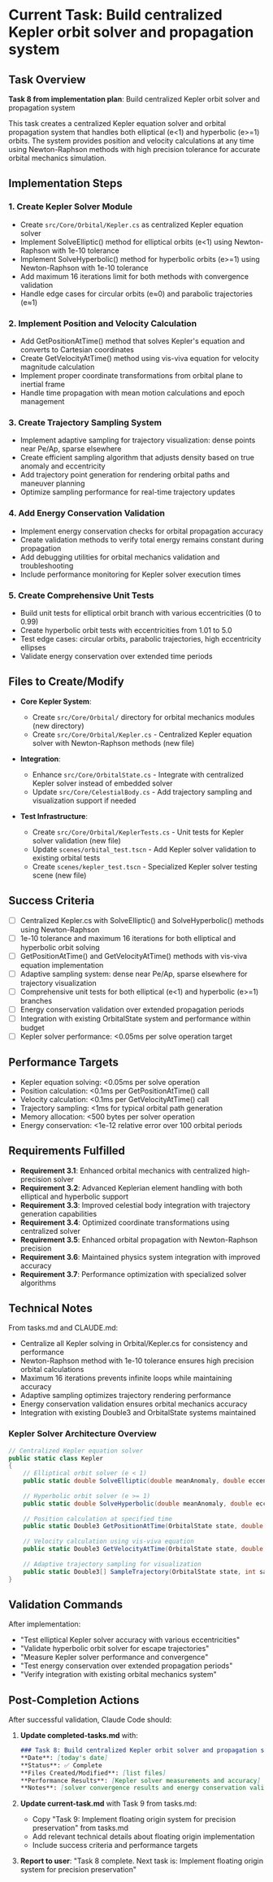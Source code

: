# Current Task: Build centralized Kepler orbit solver and propagation system

## Task Overview

**Task 8 from implementation plan**: Build centralized Kepler orbit solver and propagation system

This task creates a centralized Kepler equation solver and orbital propagation system that handles both elliptical (e<1) and hyperbolic (e>=1) orbits. The system provides position and velocity calculations at any time using Newton-Raphson methods with high precision tolerance for accurate orbital mechanics simulation.

## Implementation Steps

### 1. Create Kepler Solver Module
- Create `src/Core/Orbital/Kepler.cs` as centralized Kepler equation solver
- Implement SolveElliptic() method for elliptical orbits (e<1) using Newton-Raphson with 1e-10 tolerance
- Implement SolveHyperbolic() method for hyperbolic orbits (e>=1) using Newton-Raphson with 1e-10 tolerance  
- Add maximum 16 iterations limit for both methods with convergence validation
- Handle edge cases for circular orbits (e≈0) and parabolic trajectories (e≈1)

### 2. Implement Position and Velocity Calculation
- Add GetPositionAtTime() method that solves Kepler's equation and converts to Cartesian coordinates
- Create GetVelocityAtTime() method using vis-viva equation for velocity magnitude calculation
- Implement proper coordinate transformations from orbital plane to inertial frame
- Handle time propagation with mean motion calculations and epoch management

### 3. Create Trajectory Sampling System
- Implement adaptive sampling for trajectory visualization: dense points near Pe/Ap, sparse elsewhere
- Create efficient sampling algorithm that adjusts density based on true anomaly and eccentricity
- Add trajectory point generation for rendering orbital paths and maneuver planning
- Optimize sampling performance for real-time trajectory updates

### 4. Add Energy Conservation Validation
- Implement energy conservation checks for orbital propagation accuracy
- Create validation methods to verify total energy remains constant during propagation
- Add debugging utilities for orbital mechanics validation and troubleshooting
- Include performance monitoring for Kepler solver execution times

### 5. Create Comprehensive Unit Tests
- Build unit tests for elliptical orbit branch with various eccentricities (0 to 0.99)
- Create hyperbolic orbit tests with eccentricities from 1.01 to 5.0
- Test edge cases: circular orbits, parabolic trajectories, high eccentricity ellipses
- Validate energy conservation over extended time periods

## Files to Create/Modify

- **Core Kepler System**:
  - Create `src/Core/Orbital/` directory for orbital mechanics modules (new directory)
  - Create `src/Core/Orbital/Kepler.cs` - Centralized Kepler equation solver with Newton-Raphson methods (new file)
  
- **Integration**:
  - Enhance `src/Core/OrbitalState.cs` - Integrate with centralized Kepler solver instead of embedded solver
  - Update `src/Core/CelestialBody.cs` - Add trajectory sampling and visualization support if needed
  
- **Test Infrastructure**:
  - Create `src/Core/Orbital/KeplerTests.cs` - Unit tests for Kepler solver validation (new file)
  - Update `scenes/orbital_test.tscn` - Add Kepler solver validation to existing orbital tests
  - Create `scenes/kepler_test.tscn` - Specialized Kepler solver testing scene (new file)

## Success Criteria

- [ ] Centralized Kepler.cs with SolveElliptic() and SolveHyperbolic() methods using Newton-Raphson
- [ ] 1e-10 tolerance and maximum 16 iterations for both elliptical and hyperbolic orbit solving
- [ ] GetPositionAtTime() and GetVelocityAtTime() methods with vis-viva equation implementation
- [ ] Adaptive sampling system: dense near Pe/Ap, sparse elsewhere for trajectory visualization
- [ ] Comprehensive unit tests for both elliptical (e<1) and hyperbolic (e>=1) branches
- [ ] Energy conservation validation over extended propagation periods
- [ ] Integration with existing OrbitalState system and performance within budget
- [ ] Kepler solver performance: <0.05ms per solve operation target

## Performance Targets

- Kepler equation solving: <0.05ms per solve operation
- Position calculation: <0.1ms per GetPositionAtTime() call
- Velocity calculation: <0.1ms per GetVelocityAtTime() call  
- Trajectory sampling: <1ms for typical orbital path generation
- Memory allocation: <500 bytes per solver operation
- Energy conservation: <1e-12 relative error over 100 orbital periods

## Requirements Fulfilled

- **Requirement 3.1**: Enhanced orbital mechanics with centralized high-precision solver
- **Requirement 3.2**: Advanced Keplerian element handling with both elliptical and hyperbolic support  
- **Requirement 3.3**: Improved celestial body integration with trajectory generation capabilities
- **Requirement 3.4**: Optimized coordinate transformations using centralized solver
- **Requirement 3.5**: Enhanced orbital propagation with Newton-Raphson precision
- **Requirement 3.6**: Maintained physics system integration with improved accuracy
- **Requirement 3.7**: Performance optimization with specialized solver algorithms

## Technical Notes

From tasks.md and CLAUDE.md:
- Centralize all Kepler solving in Orbital/Kepler.cs for consistency and performance
- Newton-Raphson method with 1e-10 tolerance ensures high precision orbital calculations
- Maximum 16 iterations prevents infinite loops while maintaining accuracy
- Adaptive sampling optimizes trajectory rendering performance
- Energy conservation validation ensures orbital mechanics accuracy
- Integration with existing Double3 and OrbitalState systems maintained

### Kepler Solver Architecture Overview
```csharp
// Centralized Kepler equation solver
public static class Kepler
{
    // Elliptical orbit solver (e < 1)
    public static double SolveElliptic(double meanAnomaly, double eccentricity, double tolerance = 1e-10, int maxIterations = 16);
    
    // Hyperbolic orbit solver (e >= 1)  
    public static double SolveHyperbolic(double meanAnomaly, double eccentricity, double tolerance = 1e-10, int maxIterations = 16);
    
    // Position calculation at specified time
    public static Double3 GetPositionAtTime(OrbitalState state, double time);
    
    // Velocity calculation using vis-viva equation
    public static Double3 GetVelocityAtTime(OrbitalState state, double time);
    
    // Adaptive trajectory sampling for visualization
    public static Double3[] SampleTrajectory(OrbitalState state, int sampleCount, bool adaptiveDensity = true);
}
```

## Validation Commands

After implementation:
- "Test elliptical Kepler solver accuracy with various eccentricities"
- "Validate hyperbolic orbit solver for escape trajectories"
- "Measure Kepler solver performance and convergence"
- "Test energy conservation over extended propagation periods"
- "Verify integration with existing orbital mechanics system"

## Post-Completion Actions

After successful validation, Claude Code should:

1. **Update completed-tasks.md** with:
   ```markdown
   ### Task 8: Build centralized Kepler orbit solver and propagation system
   **Date**: [today's date]
   **Status**: ✅ Complete
   **Files Created/Modified**: [list files]
   **Performance Results**: [Kepler solver measurements and accuracy]
   **Notes**: [solver convergence results and energy conservation validation]
   ```

2. **Update current-task.md** with Task 9 from tasks.md:
   - Copy "Task 9: Implement floating origin system for precision preservation" from tasks.md
   - Add relevant technical details about floating origin implementation
   - Include success criteria and performance targets

3. **Report to user**: "Task 8 complete. Next task is: Implement floating origin system for precision preservation"